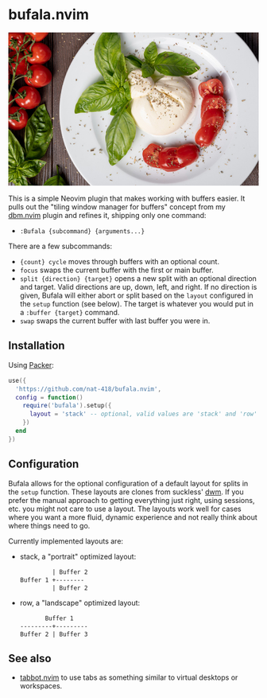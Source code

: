 bufala.nvim
===========

![Some tasty bufala](./bufala.jpg)

This is a simple Neovim plugin that makes working with buffers easier.
It pulls out the "tiling window manager for buffers" concept from my 
[dbm.nvim](https://github.com/nat-418/dbm.nvim) plugin and refines it,
shipping only one command:

* `:Bufala {subcommand} {arguments...}`

There are a few subcommands:

* `{count} cycle` moves through buffers with an optional count.
* `focus` swaps the current buffer with the first or main buffer.
* `split {direction} {target}` opens a new split with an optional
  direction and target. Valid directions are up, down, left, and right.
  If no direction is given, Bufala will either abort or split based on
  the `layout` configured in the `setup` function (see below).
  The target is whatever you would put in a `:buffer {target}` command.
* `swap` swaps the current buffer with last buffer you were in.

Installation
------------

Using [Packer](https://github.com/wbthomason/packer.nvim):
```lua
use({
  'https://github.com/nat-418/bufala.nvim',
  config = function()
    require('bufala').setup({
      layout = 'stack' -- optional, valid values are 'stack' and 'row'
    })
  end
})
```

Configuration
-------------

Bufala allows for the optional configuration of a default layout for
splits in the `setup` function. These layouts are clones from suckless'
[dwm](https://dwm.suckless.org/). If you prefer the manual approach to
getting everything just right, using sessions, etc. you might not care
to use a layout. The layouts work well for cases where you want a more
fluid, dynamic experience and not really think about where things need
to go.

Currently implemented layouts are:

* stack, a "portrait" optimized layout:
  ```
           | Buffer 2
  Buffer 1 +--------
           | Buffer 2
  ```

* row, a "landscape" optimized layout:
  ```
         Buffer 1
  ---------+---------
  Buffer 2 | Buffer 3 
  ```

See also
--------

* [tabbot.nvim](https://github.com/nat-418/tabbot.nvim) to use tabs as something
  similar to virtual desktops or workspaces.
